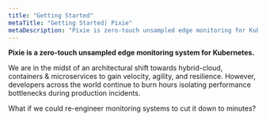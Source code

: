 ```yaml
---
title: "Getting Started"
metaTitle: "Getting Started| Pixie"
metaDescription: "Pixie is zero-touch unsampled edge monitoring for Kubernetes."
---
```

**Pixie is a zero-touch unsampled edge monitoring system for Kubernetes.** 

We are in the midst of an architectural shift towards hybrid-cloud, containers & microservices to gain velocity, agility, and resilience. However, developers across the world continue to burn hours isolating performance bottlenecks during production incidents. 

What if we could re-engineer monitoring systems to cut it down to minutes? 